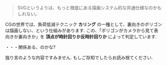 >SVGというよりは、もっと根底にある描画システム的な共通仕様なのかもしれない。

CGの世界では、負荷低減テクニック **カリング** の一種として、裏向きのポリゴンは描画しない、という仕組みがあります.
この、「ポリゴンがカメラから見て表向きか裏向きか」を **頂点が時計回りか反時計回りか** によって判定しています.

・・・関係ある、のかな?

独り言のような内容ですみません.
もしご存知でしたらお読み捨てください.
